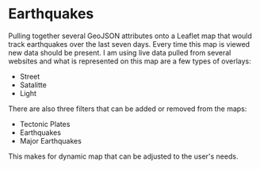 # Earthquakes

Pulling together several GeoJSON attributes onto a Leaflet map that would track earthquakes over the last seven days. Every time this map is viewed new data should be present. I am using live data pulled from several websites and what is represented on this map are a few types of overlays:
- Street
- Satalitte
- Light

There are also three filters that can be added or removed from the maps: 

- Tectonic Plates
- Earthquakes
- Major Earthquakes 

This makes for dynamic map that can be adjusted to the user's needs. 
